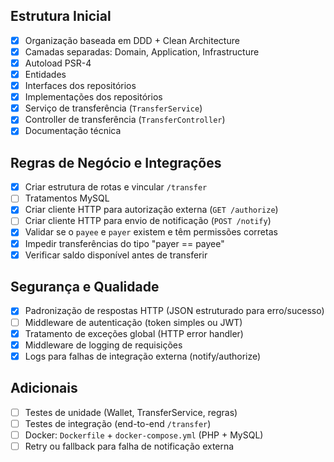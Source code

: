 ## Estrutura Inicial
- [x] Organização baseada em DDD + Clean Architecture
- [x] Camadas separadas: Domain, Application, Infrastructure
- [x] Autoload PSR-4
- [x] Entidades
- [x] Interfaces dos repositórios
- [x] Implementações dos repositórios
- [x] Serviço de transferência (`TransferService`)
- [x] Controller de transferência (`TransferController`)
- [x] Documentação técnica

## Regras de Negócio e Integrações
- [x] Criar estrutura de rotas e vincular `/transfer`
- [ ] Tratamentos MySQL
- [x] Criar cliente HTTP para autorização externa (`GET /authorize`)
- [ ] Criar cliente HTTP para envio de notificação (`POST /notify`)
- [x] Validar se o `payee` e `payer` existem e têm permissões corretas
- [x] Impedir transferências do tipo "payer == payee"
- [x] Verificar saldo disponível antes de transferir

## Segurança e Qualidade
- [x] Padronização de respostas HTTP (JSON estruturado para erro/sucesso)
- [ ] Middleware de autenticação (token simples ou JWT)
- [x] Tratamento de exceções global (HTTP error handler)
- [x] Middleware de logging de requisições
- [x] Logs para falhas de integração externa (notify/authorize)

## Adicionais
- [ ] Testes de unidade (Wallet, TransferService, regras)
- [ ] Testes de integração (end-to-end `/transfer`)
- [ ] Docker: `Dockerfile` + `docker-compose.yml` (PHP + MySQL)
- [ ] Retry ou fallback para falha de notificação externa